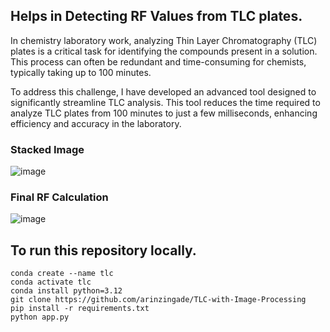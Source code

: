 ## Helps in Detecting RF Values from TLC plates.

In chemistry laboratory work, analyzing Thin Layer Chromatography (TLC) plates is a critical task for identifying the compounds present in a solution. This process can often be redundant and time-consuming for chemists, typically taking up to 100 minutes.

To address this challenge, I have developed an advanced tool designed to significantly streamline TLC analysis. This tool reduces the time required to analyze TLC plates from 100 minutes to just a few milliseconds, enhancing efficiency and accuracy in the laboratory.

### Stacked Image
![image](https://github.com/user-attachments/assets/a4ac68e1-bb72-42b0-bfe0-800b77d719e8)


### Final RF Calculation
![image](https://github.com/user-attachments/assets/b886366e-0197-4ec7-ac79-dd6b0c456db0)


## To run this repository locally.

    conda create --name tlc
    conda activate tlc
    conda install python=3.12
    git clone https://github.com/arinzingade/TLC-with-Image-Processing
    pip install -r requirements.txt
    python app.py
